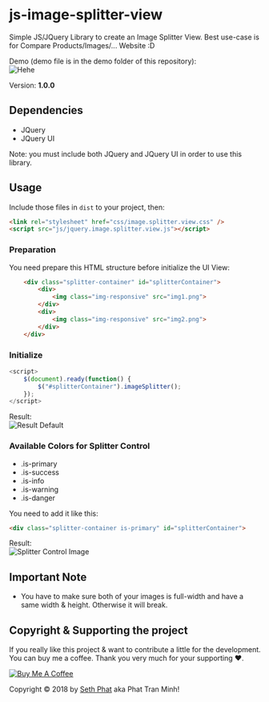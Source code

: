 # js-image-splitter-view
Simple JS/JQuery Library to create an Image Splitter View. Best use-case is for Compare Products/Images/... Website :D

Demo (demo file is in the demo folder of this repository):   
![Hehe](https://i.imgur.com/i3UWNXH.gif)

Version: **1.0.0**

## Dependencies
- JQuery
- JQuery UI

Note: you must include both JQuery and JQuery UI in order to use this library.

## Usage
Include those files in `dist` to your project, then:
```html
<link rel="stylesheet" href="css/image.splitter.view.css" />
<script src="js/jquery.image.splitter.view.js"></script>
```

### Preparation
You need prepare this HTML structure before initialize the UI View:
```html
    <div class="splitter-container" id="splitterContainer">
        <div>
            <img class="img-responsive" src="img1.png">
        </div>
        <div>
            <img class="img-responsive" src="img2.png">
        </div>
    </div>
```

### Initialize
```javascript
<script>
	$(document).ready(function() {
		$("#splitterContainer").imageSplitter();
	});
</script>
```

Result:   
![Result Default](https://i.imgur.com/h866olV.png)

### Available Colors for Splitter Control
- .is-primary
- .is-success
- .is-info
- .is-warning
- .is-danger

You need to add it like this:
```html
<div class="splitter-container is-primary" id="splitterContainer">
```

Result:   
![Splitter Control Image](https://i.imgur.com/J2TMZWx.png)

## Important Note
- You have to make sure both of your images is full-width and have a same width & height. Otherwise it will break.

## Copyright & Supporting the project
If you really like this project & want to contribute a little for the development. You can buy me a coffee. Thank you very much for your supporting ♥.

<a href="https://www.buymeacoffee.com/xKOM9NB8p" target="_blank"><img src="https://www.buymeacoffee.com/assets/img/custom_images/orange_img.png" alt="Buy Me A Coffee" style="height: auto !important;width: auto !important;" ></a>

Copyright &copy; 2018 by [Seth Phat](https://sethphat.com) aka Phat Tran Minh!